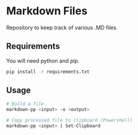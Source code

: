 # Markdown Files

Repository to keep track of various .MD files

## Requirements

You will need python and pip.

```sh
pip install -r requirements.txt
```

## Usage

```sh
# Build a file
markdown-pp <input> -o <output>

# Copy processed file to clipboard (Powershell)
markdown-pp <input> | Set-Clipboard
```
